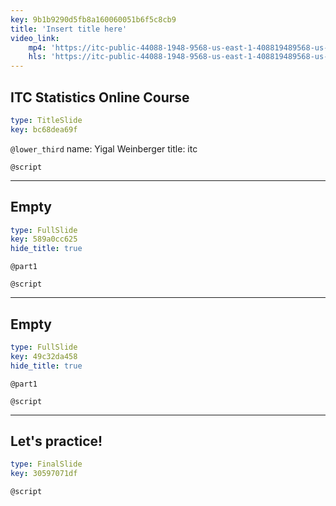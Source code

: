 ```yaml
---
key: 9b1b9290d5fb8a160060051b6f5c8cb9
title: 'Insert title here'
video_link:
    mp4: 'https://itc-public-44088-1948-9568-us-east-1-408819489568-us-east-1.s3.amazonaws.com/input/Introduction_online_course.mp4'
    hls: 'https://itc-public-44088-1948-9568-us-east-1-408819489568-us-east-1.s3.amazonaws.com/output/hls/Introductiononlinecourse.m3u8'
---
```


## ITC Statistics Online Course

```yaml
type: TitleSlide
key: bc68dea69f
```

`@lower_third`
name: Yigal Weinberger
title: itc

`@script`


---

## Empty

```yaml
type: FullSlide
key: 589a0cc625
hide_title: true
```

`@part1`


`@script`


---

## Empty

```yaml
type: FullSlide
key: 49c32da458
hide_title: true
```

`@part1`


`@script`


---

## Let's practice!

```yaml
type: FinalSlide
key: 30597071df
```

`@script`
